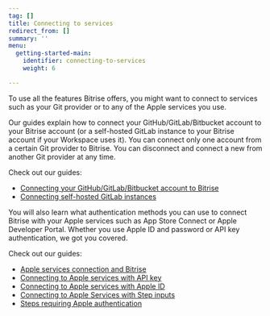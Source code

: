 ```yaml
---
tag: []
title: Connecting to services
redirect_from: []
summary: ''
menu:
  getting-started-main:
    identifier: connecting-to-services
    weight: 6

---
```

To use all the features Bitrise offers, you might want to connect to services such as your Git provider or to any of the Apple services you use.

Our guides explain how to connect your GitHub/GitLab/Bitbucket account to your Bitrise account (or a self-hosted GitLab instance to your Bitrise account if your Workspace uses it). You can connect only one account from a certain Git provider to Bitrise. You can disconnect and connect a new from another Git provider at any time.

Check out our guides:

- [Connecting your GitHub/GitLab/Bitbucket account to Bitrise](/jp/getting-started/connecting-to-services/connecting-account-bitrise/)
- [Connecting self-hosted GitLab instances](/jp/getting-started/connecting-to-services/self-hosted-gitlab/)

You will also learn what authentication methods you can use to connect Bitrise with your Apple services such as App Store Connect or Apple Developer Portal. Whether you use Apple ID and password or API key authentication, we got you covered.

Check out our guides:

- [Apple services connection and Bitrise](/jp/getting-started/connecting-to-services/configuring-steps-that-require-apple-developer-account-data/)
- [Connecting to Apple services with API key](/jp/getting-started/connecting-to-services/setting-up-connection-to-an-apple-service-with-api-key/)
- [Connecting to Apple services with Apple ID](/jp/getting-started/connecting-to-services/connecting-to-an-apple-service-with-apple-id/)
- [Connecting to Apple Services with Step inputs](/jp/getting-started/connecting-to-services/connecting-to-an-apple-service-with-step-inputs/)
- [Steps requiring Apple authentication](/jp/getting-started/connecting-to-services/steps-requiring-apple-authentication/)